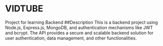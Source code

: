 # VIDTUBE
Project for learning Backend
##Description
This is a backend project using Node.js, Express.js, MongoDB, and authentication mechanisms like JWT and bcrypt. The API provides a secure and scalable backend solution for user authentication, data management, and other functionalities.
